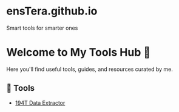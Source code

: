 # ensTera.github.io
Smart tools for smarter ones
# Welcome to My Tools Hub 🚀

Here you'll find useful tools, guides, and resources curated by me.

## 🔧 Tools
- [194T Data Extractor](#)
